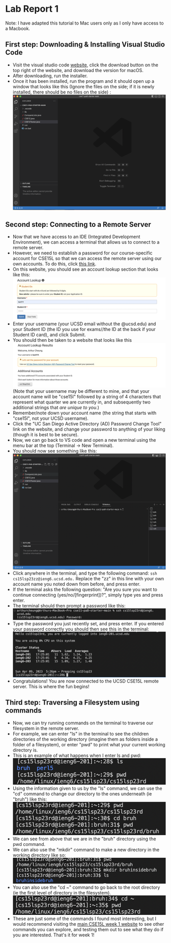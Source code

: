 # Lab Report 1 
Note: I have adapted this tutorial to Mac users only as I only have access to a Macbook.
## First step: Downloading & Installing Visual Studio Code
* Visit the visual studio code [website](https://code.visualstudio.com/, ), click the download button on the top right of the website, and download the version for macOS.
* After downloading, run the installer. 
* Once it has been installed, run the program and it should open up a window that looks like this (Ignore the files on the side; if it is newly installed, there should be no files on the side) : ![Image](VSCodeSS.png)

## Second step: Connecting to a Remote Server
* Now that we have access to an IDE (Integrated Development Environment), we can access a terminal that allows us to connect to a remote server. 
* However, we need to establish a password for our course-specific account for CSE15L so that we can access the remote server using our own accounts. To do this, click [this link](https://sdacs.ucsd.edu/~icc/index.php).
* On this website, you should see an account lookup section that looks like this: ![Image](AccountLookupSS.png)
* Enter your username (your UCSD email without the @ucsd.edu) and your Student ID (the ID you use for exams//the ID at the back if your Student ID card), and click Submit.
* You should then be taken to a website that looks like this ![Image](AccountLookupResultsSS.png) (Note that your username may be different to mine, and that your account name will be "cse15l" followed by a string of 4 characters that represent what quarter we are currently in, and subsequently two additional strings that *are unique to you*.) 
* Remember/note down your account name (the string that starts with "cse15l", not your UCSD username).
* Click the "UC San Diego Active Directory (AD) Password Change Tool" link on the website, and change your password to anything of your liking (though it is best to be secure).
* Now, we can go back to VS code and open a new terminal using the menu bar at the top (Terminal -> New Terminal). 
* You should now see something like this: ![Image](VSCodeTerminalSS.png)
* Click anywhere in the terminal, and type the following command: `ssh cs15lsp23zz@ieng6.ucsd.edu.` Replace the "zz" in this line with your own account name you noted down from before, and press enter.
* If the terminal asks the following question: "Are you sure you want to continue connecting (yes/no/[fingerprint])?", simply type yes and press enter.
* The terminal should then prompt a password like this: ![Image](PasswordPromptSS.png)
* Type the password you just recently set, and press enter. If you entered your password correctly you should then see this in the terminal: ![Image](SuccessfulLoginSS.png)
* Congratulations! You are now connected to the UCSD CSE15L remote server. This is where the fun begins!
## Third step: Traversing a Filesystem using commands
* Now, we can try running commands on the terminal to traverse our filesystem in the remote server. 
* For example, we can enter "ls" in the terminal to see the children directories of the working directory (imagine them as folders inside a folder of a filesystem), or enter "pwd" to print what your current working directory is. 
* This is an example of what happens when I enter ls and pwd: ![Image](ls&&pwdExampleSS.png)
* Using the information given to us by the "ls" command, we can use the "cd" command to change our directory to the ones underneath (ie "bruh") like this: ![Image](cdExampleSS.png)
* We can see from above that we are in the "bruh" directory using the pwd command.
* We can also use the "mkdir" command to make a new directory in the working directory like so: ![Image](mkdirExampleSS.png)
* You can also use the "cd ~" command to go back to the root directory (ie the first level of directory in the filesystem). ![Image](rootExampleSS.png)
* These are just some of the commands I found most interesting, but I would recommend visiting the [main CSE15L week 1 website](https://ucsd-cse15l-s23.github.io/week/week1/) to see other commands you can explore, and testing them out to see what they do if you are interested. That's it for week 1!


